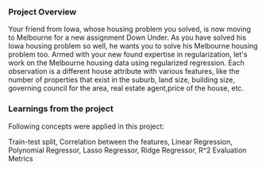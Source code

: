 ### Project Overview

 Your friend from Iowa, whose housing problem you solved, is now moving to Melbourne for a new assignment Down Under. As you have solved his Iowa housing problem so well, he wants you to solve his Melbourne housing problem too. Armed with your new found expertise in regularization, let's work on the Melbourne housing data using regularized regression. Each observation is a different house attribute with various features, like the number of properties that exist in the suburb, land size, building size, governing council for the area, real estate agent,price of the house, etc.


### Learnings from the project

 Following concepts were applied in this project:

Train-test split, Correlation between the features, Linear Regression, Polynomial Regressor, Lasso Regressor, Ridge Regressor, R^2 Evaluation Metrics


